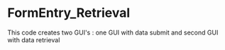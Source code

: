 # FormEntry_Retrieval
This code creates two GUI's : one GUI with data submit and second GUI with data retrieval  
